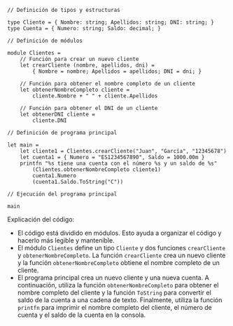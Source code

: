 ```F#
// Definición de tipos y estructuras

type Cliente = { Nombre: string; Apellidos: string; DNI: string; }
type Cuenta = { Numero: string; Saldo: decimal; }

// Definición de módulos

module Clientes =
    // Función para crear un nuevo cliente
    let crearCliente (nombre, apellidos, dni) =
        { Nombre = nombre; Apellidos = apellidos; DNI = dni; }

    // Función para obtener el nombre completo de un cliente
    let obtenerNombreCompleto cliente =
        cliente.Nombre + " " + cliente.Apellidos

    // Función para obtener el DNI de un cliente
    let obtenerDNI cliente =
        cliente.DNI

// Definición de programa principal

let main =
    let cliente1 = Clientes.crearCliente("Juan", "García", "12345678")
    let cuenta1 = { Numero = "ES1234567890", Saldo = 1000.00m }
    printfn "%s tiene una cuenta con el número %s y un saldo de %s"
        (Clientes.obtenerNombreCompleto cliente1)
        cuenta1.Numero
        (cuenta1.Saldo.ToString("C"))

// Ejecución del programa principal

main
```

Explicación del código:

* El código está dividido en módulos. Esto ayuda a organizar el código y hacerlo más legible y mantenible.
* El módulo `Clientes` define un tipo `Cliente` y dos funciones `crearCliente` y `obtenerNombreCompleto`. La función `crearCliente` crea un nuevo cliente y la función `obtenerNombreCompleto` obtiene el nombre completo de un cliente.
* El programa principal crea un nuevo cliente y una nueva cuenta. A continuación, utiliza la función `obtenerNombreCompleto` para obtener el nombre completo del cliente y la función `ToString` para convertir el saldo de la cuenta a una cadena de texto. Finalmente, utiliza la función `printfn` para imprimir el nombre completo del cliente, el número de cuenta y el saldo de la cuenta en la consola.